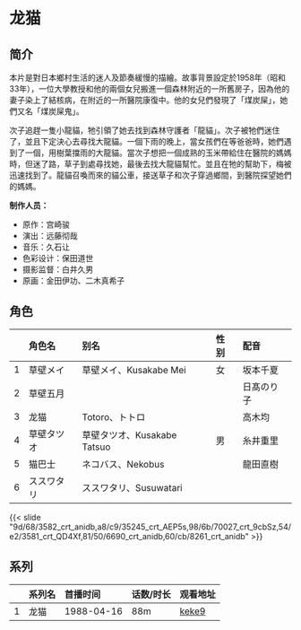 # 龙猫


## 简介

本片是對日本鄉村生活的迷人及節奏緩慢的描繪。故事背景設定於1958年（昭和33年），一位大學教授和他的兩個女兒搬進一個森林附近的一所舊房子，因為他的妻子染上了結核病，在附近的一所醫院康復中。他的女兒們發現了「煤炭屎」，她們又名「煤炭屎鬼」。

次子追趕一隻小龍貓，牠引領了她去找到森林守護者「龍貓」。次子被牠們迷住了，並且下定決心去尋找大龍貓。一個下雨的晚上，當女孩們在等爸爸時，她們遇到了一個，用樹葉擋雨的大龍貓。當次子想把一個成熟的玉米帶給住在醫院的媽媽時，但迷了路，草子到處尋找她，最後去找大龍貓幫忙。並且在牠的幫助下，梅被迅速找到了。龍貓召喚而來的貓公車，接送草子和次子穿過鄉間，到醫院探望她們的媽媽。

**制作人员：**
- 原作：宫崎骏
- 演出：远藤彻哉
- 音乐：久石让
- 色彩设计：保田道世
- 摄影监督：白井久男
- 原画：金田伊功、二木真希子

## 角色

|     |   角色名   |   别名  | 性别 |  配音  |
|:--- |:------  |:----      |:---  |:--   |
| 1 | 草壁メイ | 草壁メイ、Kusakabe Mei | 女 | 坂本千夏 |
| 2 | 草壁五月 |  |  | 日髙のり子 |
| 3 | 龙猫 | Totoro、トトロ |  | 高木均 |
| 4 | 草壁タツオ | 草壁タツオ、Kusakabe Tatsuo | 男 | 糸井重里 |
| 5 | 猫巴士 | ネコバス、Nekobus |  | 龍田直樹 |
| 6 | ススワタリ | ススワタリ、Susuwatari |  |  |

{{< slide "9d/68/3582_crt_anidb,a8/c9/35245_crt_AEP5s,98/6b/70027_crt_9cbSz,54/e2/3581_crt_QD4Xf,81/50/6690_crt_anidb,60/cb/8261_crt_anidb" >}}

## 系列

|     | 系列名 | 首播时间       | 话数/时长 | 观看地址                                                     |
| :-- | :-- | :--------- | :---- | :------------------------------------------------------- |
| 1   | 龙猫  | 1988-04-16 | 88m   | [keke9](https://www.keke9.app/play/178908-4-178122.html) |



